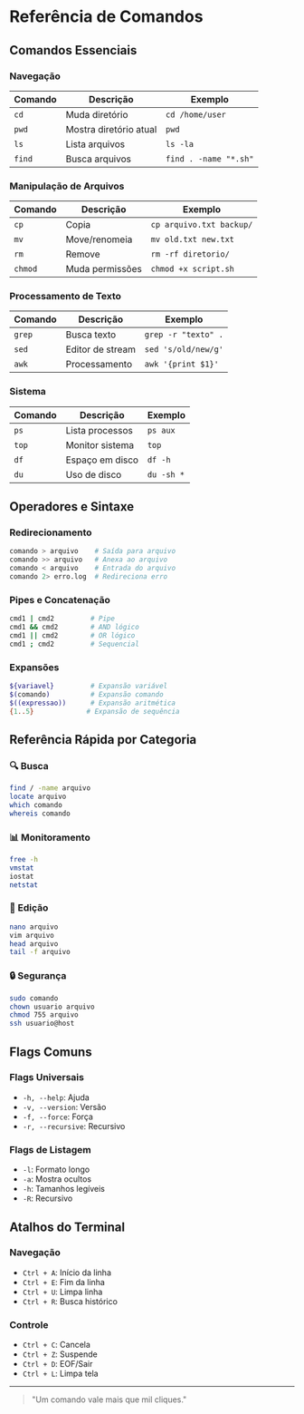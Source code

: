 # Referência de Comandos 

## Comandos Essenciais

### Navegação
| Comando | Descrição | Exemplo |
|---------|-----------|---------|
| `cd` | Muda diretório | `cd /home/user` |
| `pwd` | Mostra diretório atual | `pwd` |
| `ls` | Lista arquivos | `ls -la` |
| `find` | Busca arquivos | `find . -name "*.sh"` |

### Manipulação de Arquivos
| Comando | Descrição | Exemplo |
|---------|-----------|---------|
| `cp` | Copia | `cp arquivo.txt backup/` |
| `mv` | Move/renomeia | `mv old.txt new.txt` |
| `rm` | Remove | `rm -rf diretorio/` |
| `chmod` | Muda permissões | `chmod +x script.sh` |

### Processamento de Texto
| Comando | Descrição | Exemplo |
|---------|-----------|---------|
| `grep` | Busca texto | `grep -r "texto" .` |
| `sed` | Editor de stream | `sed 's/old/new/g'` |
| `awk` | Processamento | `awk '{print $1}'` |

### Sistema
| Comando | Descrição | Exemplo |
|---------|-----------|---------|
| `ps` | Lista processos | `ps aux` |
| `top` | Monitor sistema | `top` |
| `df` | Espaço em disco | `df -h` |
| `du` | Uso de disco | `du -sh *` |

## Operadores e Sintaxe

### Redirecionamento
```bash
comando > arquivo    # Saída para arquivo
comando >> arquivo   # Anexa ao arquivo
comando < arquivo    # Entrada do arquivo
comando 2> erro.log  # Redireciona erro
```

### Pipes e Concatenação
```bash
cmd1 | cmd2         # Pipe
cmd1 && cmd2        # AND lógico
cmd1 || cmd2        # OR lógico
cmd1 ; cmd2         # Sequencial
```

### Expansões
```bash
${variavel}         # Expansão variável
$(comando)          # Expansão comando
$((expressao))      # Expansão aritmética
{1..5}             # Expansão de sequência
```

## Referência Rápida por Categoria

### 🔍 Busca
```bash
find / -name arquivo
locate arquivo
which comando
whereis comando
```

### 📊 Monitoramento
```bash
free -h
vmstat
iostat
netstat
```

### 📝 Edição
```bash
nano arquivo
vim arquivo
head arquivo
tail -f arquivo
```

### 🔒 Segurança
```bash
sudo comando
chown usuario arquivo
chmod 755 arquivo
ssh usuario@host
```

## Flags Comuns

### Flags Universais
- `-h, --help`: Ajuda
- `-v, --version`: Versão
- `-f, --force`: Força
- `-r, --recursive`: Recursivo

### Flags de Listagem
- `-l`: Formato longo
- `-a`: Mostra ocultos
- `-h`: Tamanhos legíveis
- `-R`: Recursivo

## Atalhos do Terminal

### Navegação
- `Ctrl + A`: Início da linha
- `Ctrl + E`: Fim da linha
- `Ctrl + U`: Limpa linha
- `Ctrl + R`: Busca histórico

### Controle
- `Ctrl + C`: Cancela
- `Ctrl + Z`: Suspende
- `Ctrl + D`: EOF/Sair
- `Ctrl + L`: Limpa tela

---

> "Um comando vale mais que mil cliques."